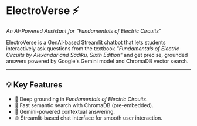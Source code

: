# ElectroVerse ⚡
*An AI-Powered Assistant for "Fundamentals of Electric Circuits"*

ElectroVerse is a GenAI-based Streamlit chatbot that lets students interactively ask questions from the textbook *"Fundamentals of Electric Circuits by Alexandar and Sadiku, Sixth Edition"* and get precise, grounded answers powered by Google's Gemini model and ChromaDB vector search.

---

## 💡 Key Features

- 📘 Deep grounding in *Fundamentals of Electric Circuits*.
- 🔎 Fast semantic search with ChromaDB (pre-embedded).
- 🧠 Gemini-powered contextual answering.
- 🌐 Streamlit-based chat interface for smooth user interaction.
